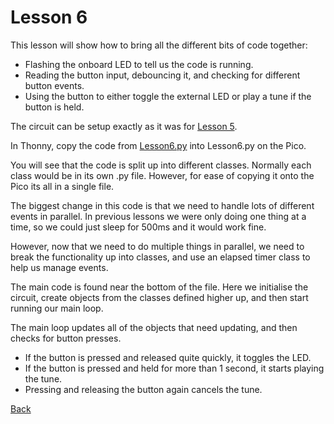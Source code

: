# Lesson 6
This lesson will show how to bring all the different bits of code together:
- Flashing the onboard LED to tell us the code is running.
- Reading the button input, debouncing it, and checking for different button events.
- Using the button to either toggle the external LED or play a tune if the button is held.

The circuit can be setup exactly as it was for [Lesson 5](../Lesson5/README.md).

In Thonny, copy the code from [Lesson6.py](./Lesson6.py) into Lesson6.py on the Pico.

You will see that the code is split up into different classes.
Normally each class would be in its own .py file. However, for ease of copying it onto the Pico its all in a single file.

The biggest change in this code is that we need to handle lots of different events in parallel. In previous lessons we were only doing one thing at a time, so we could just sleep for 500ms and it would work fine.

However, now that we need to do multiple things in parallel, we need to break the functionality up into classes, and use an elapsed timer class to help us manage events.

The main code is found near the bottom of the file.
Here we initialise the circuit, create objects from the classes defined higher up, and then start running our main loop.

The main loop updates all of the objects that need updating, and then checks for button presses.
- If the button is pressed and released quite quickly, it toggles the LED.
- If the button is pressed and held for more than 1 second, it starts playing the tune.
- Pressing and releasing the button again cancels the tune.

[Back](../README.md)